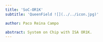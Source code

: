```yaml
---
title: 'SoC-OR1K'
subtitle: 'QueenField ![](../../icon.jpg)'

author: Paco Reina Campo

abstract: System on Chip with ISA OR1K.
---
```

